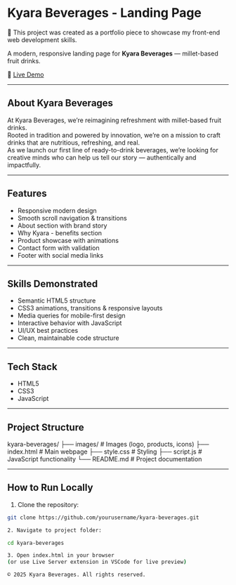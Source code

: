 # Kyara Beverages - Landing Page

🚀 This project was created as a portfolio piece to showcase my front-end web development skills.

A modern, responsive landing page for **Kyara Beverages** — millet-based fruit drinks.

🔗 [Live Demo](https://Brinda-shree.github.io/kyara-beverages/)  <!-- (replace with your GitHub Pages URL) -->

---

## About Kyara Beverages

At Kyara Beverages, we’re reimagining refreshment with millet-based fruit drinks.  
Rooted in tradition and powered by innovation, we’re on a mission to craft drinks that are nutritious, refreshing, and real.  
As we launch our first line of ready-to-drink beverages, we’re looking for creative minds who can help us tell our story — authentically and impactfully.

---

## Features

- Responsive modern design
- Smooth scroll navigation & transitions
- About section with brand story
- Why Kyara - benefits section
- Product showcase with animations
- Contact form with validation
- Footer with social media links

---

## Skills Demonstrated

- Semantic HTML5 structure
- CSS3 animations, transitions & responsive layouts
- Media queries for mobile-first design
- Interactive behavior with JavaScript
- UI/UX best practices
- Clean, maintainable code structure

---

## Tech Stack

- HTML5
- CSS3
- JavaScript

---

## Project Structure

kyara-beverages/
├── images/ # Images (logo, products, icons)
├── index.html # Main webpage
├── style.css # Styling
├── script.js # JavaScript functionality
└── README.md # Project documentation


---

## How to Run Locally

1. Clone the repository:

```bash
git clone https://github.com/yourusername/kyara-beverages.git

2. Navigate to project folder:

cd kyara-beverages

3. Open index.html in your browser
(or use Live Server extension in VSCode for live preview)

© 2025 Kyara Beverages. All rights reserved.

